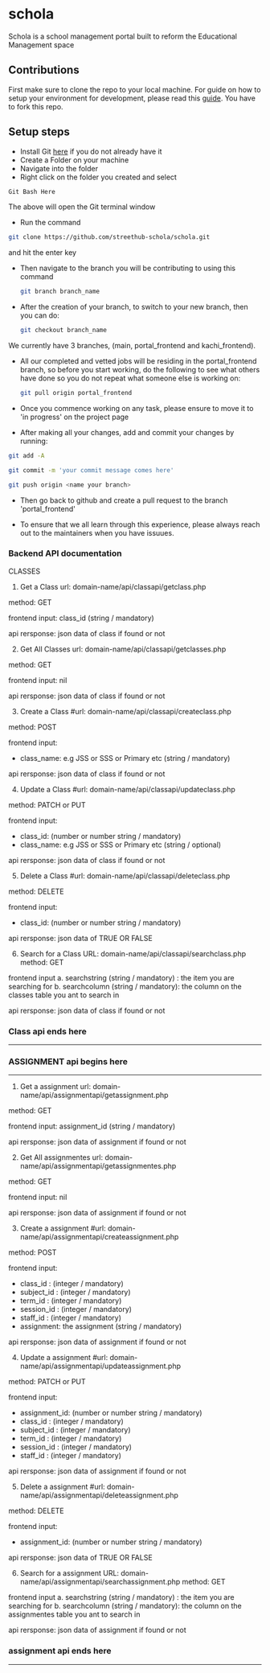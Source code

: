 # schola

Schola is a school management portal built to reform the Educational Management space

## Contributions

First make sure to clone the repo to your local machine.
For guide on how to setup your environment for development, please read this [guide](https://opensource.guide/how-to-contribute/). You have to fork this repo.

## Setup steps
- Install Git [here](https://git-scm.com/) if you do not already have it
- Create a Folder on your machine
- Navigate into the folder
- Right click on the folder you created and select 
```bash
Git Bash Here
```
The above will open the Git terminal window

- Run the command 
```bash
git clone https://github.com/streethub-schola/schola.git
```
and hit the enter key

- Then navigate to the branch you will be contributing to using this command

  ```bash
  git branch branch_name
  ```
- After the creation of your branch, to switch to your new branch, then you can do:

  ```bash
  git checkout branch_name
  ```
We currently have 3 branches, (main, portal_frontend and kachi_frontend).

- All our completed and vetted jobs will be residing in the portal_frontend branch, so before you start working, do the following to see what others have done so you do not repeat what someone else is working on:

  ```bash
  git pull origin portal_frontend
  ```

- Once you commence working on any task, please ensure to move it to 'in progress' on the project page
- After making all your changes, add and commit your changes by running:

```bash
git add -A

git commit -m 'your commit message comes here'

git push origin <name your branch>
```

- Then go back to github and create a pull request to the branch 'portal_frontend'

- To ensure that we all learn through this experience, please always reach out to the maintainers when you have issuues.
  

### Backend API documentation

CLASSES
1) Get a Class
url: domain-name/api/classapi/getclass.php

method: GET

frontend input: class_id (string / mandatory)

api rersponse:
json data of class if found or not

2) Get All Classes
url: domain-name/api/classapi/getclasses.php

method: GET

frontend input: nil

api rersponse:
json data of class if found or not

3) Create a Class
#url: domain-name/api/classapi/createclass.php

method: POST

frontend input:
- class_name: e.g JSS or SSS or Primary etc (string / mandatory)

api rersponse:
json data of class if found or not

4) Update a Class
#url: domain-name/api/classapi/updateclass.php

method: PATCH or PUT

frontend input:
- class_id: (number or number string / mandatory)
- class_name: e.g JSS or SSS or Primary etc (string / optional)

api rersponse:
json data of class if found or not

5) Delete a Class
#url: domain-name/api/classapi/deleteclass.php

method: DELETE

frontend input:
- class_id: (number or number string / mandatory)

api rersponse:
json data of TRUE OR FALSE

6) Search for a Class
URL: domain-name/api/classapi/searchclass.php
method: GET

frontend input
a. searchstring (string / mandatory) : the item you are searching for
b. searchcolumn (string / mandatory): the column on the classes table you ant to search in

api rersponse:
json data of class if found or not

### Class api ends here
------------------------------------------------------


### ASSIGNMENT api begins here
------------------------------------------------------

1) Get a assignment
url: domain-name/api/assignmentapi/getassignment.php

method: GET

frontend input: assignment_id (string / mandatory)

api rersponse:
json data of assignment if found or not

2) Get All assignmentes
url: domain-name/api/assignmentapi/getassignmentes.php

method: GET

frontend input: nil

api rersponse:
json data of assignment if found or not

3) Create a assignment
#url: domain-name/api/assignmentapi/createassignment.php

method: POST

frontend input:
- class_id : (integer / mandatory)
- subject_id : (integer / mandatory)
- term_id : (integer / mandatory)
- session_id : (integer / mandatory)
- staff_id : (integer / mandatory)
- assignment: the assignment (string / mandatory)

api rersponse:
json data of assignment if found or not

4) Update a assignment
#url: domain-name/api/assignmentapi/updateassignment.php

method: PATCH or PUT

frontend input:
- assignment_id: (number or number string / mandatory)
- class_id : (integer / mandatory)
- subject_id : (integer / mandatory)
- term_id : (integer / mandatory)
- session_id : (integer / mandatory)
- staff_id : (integer / mandatory)

api rersponse:
json data of assignment if found or not

5) Delete a assignment
#url: domain-name/api/assignmentapi/deleteassignment.php

method: DELETE

frontend input:
- assignment_id: (number or number string / mandatory)

api rersponse:
json data of TRUE OR FALSE

6) Search for a assignment
URL: domain-name/api/assignmentapi/searchassignment.php
method: GET

frontend input
a. searchstring (string / mandatory) : the item you are searching for
b. searchcolumn (string / mandatory): the column on the assignmentes table you ant to search in

api rersponse:
json data of assignment if found or not

### assignment api ends here
------------------------------------------------------

